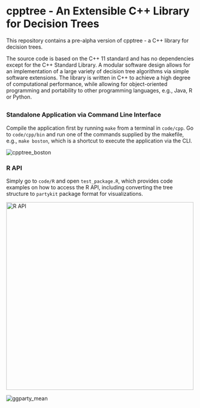 # cpptree - An Extensible C++ Library for Decision Trees

This repository contains a pre-alpha version of cpptree - a C++ library for decision trees.

The source code is based on the C++ 11 standard and has no dependencies except for the C++ Standard Library.
A modular software design allows for an implementation of a large variety of decision tree algorithms via simple software extensions.
The library is written in C++ to achieve a high degree of computational performance, while allowing for object-oriented programming and portability to other programming languages, e.g., Java, R or Python.

##

### Standalone Application via Command Line Interface

Compile the application first by running `make` from a terminal in `code/cpp`. Go to `code/cpp/bin` and run one of the commands supplied by the makefile, e.g., `make boston`, which is a shortcut to execute the application via the CLI.

![cpptree_boston](https://github.com/user-attachments/assets/2a144357-6f76-4d9c-8555-d65b2f44ff14)

### R API

Simply go to `code/R` and open `test_package.R`, which provides code examples on how to access the R API, including converting the tree structure to `partykit` package format for visualizations.

<img src="https://github.com/user-attachments/assets/cc36ad43-9137-41d8-b3b4-775c11d057c7" alt="R API" width="500"/>

![ggparty_mean](https://github.com/user-attachments/assets/bf0d2dd8-404e-47c8-9d53-f2b5ce18a961)




